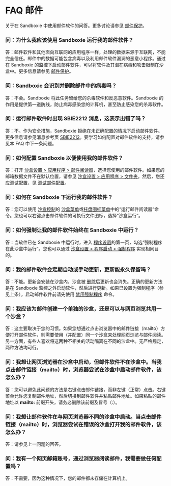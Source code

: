 # FAQ 邮件

关于在 Sandboxie 中使用邮件软件的问答。更多讨论请参见 [邮件保护](EmailProtection.md)。

### 问：为什么我应该使用 Sandboxie 运行我的邮件软件？

答：邮件软件和其他面向互联网的应用程序一样，处理的数据来源于互联网，不能完全信任。邮件中的数据可能包含病毒以及利用邮件软件漏洞的恶意小程序。通过在 Sandboxie 的监控下启动邮件软件，可以将软件及其潜在病毒和攻击限制在沙盒中。更多信息请参见 [邮件保护](EmailProtection.md)。

### 问：Sandboxie 会识别并删除邮件中的病毒吗？

答：不会。Sandboxie 将此任务留给您的杀毒软件和反恶意软件。Sandboxie 的作用是提供第一道防线，防止病毒感染您的计算机，甚至防止感染您的杀毒软件。

### 问：运行邮件软件时出现 SBIE2212 消息，这表示出错了吗？

答：不。作为安全措施，Sandboxie 拒绝在未正确配置的情况下启动邮件软件。更多信息请参见消息参考页 [SBIE2212](SBIE2212.md)。要学习如何配置对邮件软件的支持，请参见本 FAQ 中下一条问题。

### 问：如何配置 Sandboxie 以便使用我的邮件软件？

答：打开 [沙盒设置 > 应用程序 > 邮件阅读器](ApplicationsSettings.md#email-reader)，选择您使用的邮件软件。如果您的邮箱数据文件不在默认位置，请参见 [沙盒设置 > 应用程序 > 文件夹](ApplicationsSettings.md#folders)。然后，您还应测试配置，见 [测试邮件配置](TestEmailConfiguration.md)。

### 问：如何在 Sandboxie 下运行我的邮件软件？

答：您可以使用 [沙盒控制](SandboxieControl.md)的 [沙盒菜单](SandboxMenu.md)或[托盘图标菜单](TrayIconMenu.md)中的“运行邮件阅读器”命令。您也可以右键点击邮件软件的可执行文件图标，选择“沙盒运行”。

### 问：如何强制让我的邮件软件始终在 Sandboxie 中运行？

答：当软件已在 Sandboxie 中运行时，进入 [程序设置](ProgramSettings.md#page-1)的第一页，勾选“强制程序在此沙盒中运行”。您也可以通过 [沙盒设置 > 程序启动 > 强制程序](ProgramStartSettings.md#forced-programs) 实现相同目的。

### 问：我的邮件软件会定期自动或手动更新，更新能永久保留吗？

答：不能。更新会安装在沙盒内，沙盒被 [删除](DeleteSandbox.md)后更新也会消失。正确的更新方法是在 Sandboxie 监控之外启动软件，然后进行更新。如果已设置为强制程序（参见上条），启动邮件软件前请先使用 [禁用强制程序](FileMenu.md#disable-forced-programs) 命令。

### 问：我应该为邮件创建一个单独的沙盒，还是可以与网页浏览共用一个沙盒？

答：这主要取决于您的习惯。如果您想通过点击浏览器中的邮件链接（mailto）方便打开邮件软件，则需要使用（并配置）同一个沙盒来处理网页浏览与邮件阅读。另一方面，有些人喜欢将这两种不相关的活动隔离在不同的沙盒中。无严格规定，两种方法均可行。

### 问：我想让网页浏览器在沙盒中启动，但邮件软件不在沙盒中。当我点击邮件链接（mailto）时，浏览器尝试在沙盒中启动邮件软件，该怎么办？

答：您可以避免此问题的方法是右键点击邮件链接，而非左键（正常）点击。右键菜单允许您复制邮件地址，然后切换到邮件软件并粘贴邮件地址。如果粘贴的邮件地址以 **mailto:** 前缀开头，请务必删除该前缀及冒号（:）。

### 问：我想让邮件软件在与网页浏览器不同的沙盒中启动。当点击邮件链接（mailto）时，浏览器尝试在错误的沙盒打开我的邮件软件，该怎么办？

答：请参见上一问题的回答。

### 问：我有一个网页邮箱账号，通过浏览器阅读邮件，我需要做任何配置吗？

答：不需要，因为这种情况下，您的邮件都未存储在计算机上。
